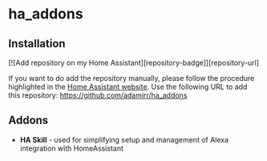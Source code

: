 # ha_addons

## Installation

[![Add repository on my Home Assistant][repository-badge]][repository-url]

If you want to do add the repository manually, please follow the procedure highlighted in the [Home Assistant website](https://home-assistant.io/hassio/installing_third_party_addons). Use the following URL to add this repository: https://github.com/adamirr/ha_addons

## Addons
* **HA Skill** - used for simplifying setup and management of Alexa integration with HomeAssistant
